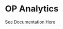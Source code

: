 # OP Analytics
[See Documentation Here](https://static.optimism.io/op-analytics/sphinx/html/index.html)